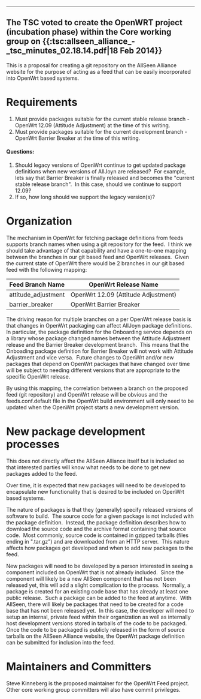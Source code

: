----

**The TSC voted to create the OpenWRT project (incubation phase) within the Core working group on {{:tsc:allseen_alliance_-_tsc_minutes_02.18.14.pdf|18 Feb 2014}}**
----

This is a proposal for creating a git repository on the AllSeen Alliance website for the purpose of acting as a feed that can be easily incorporated into OpenWrt based systems.

# Requirements

 1.  Must provide packages suitable for the current stable release branch - OpenWrt 12.09 (Attitude Adjustment) at the time of this writing.
 2.  Must provide packages suitable for the current development branch - OpenWrt Barrier Breaker at the time of this writing.

#### Questions:

 1.  Should legacy versions of OpenWrt continue to get updated package definitions when new versions of AllJoyn are released?  For example, lets say that Barrier Breaker is finally released and becomes the "current stable release branch".  In this case, should we continue to support 12.09?
 2.  If so, how long should we support the legacy version(s)?

# Organization

The mechanism in OpenWrt for fetching package definitions from feeds supports branch names when using a git repository for the feed.  I think we should take advantage of that capability and have a one-to-one mapping between the branches in our git based feed and OpenWrt releases.  Given the current state of OpenWrt there would be 2 branches in our git based feed with the following mapping:

 | Feed Branch Name    | OpenWrt Release Name                | 
 | ----------------    | --------------------                | 
 | attitude_adjustment | OpenWrt 12.09 (Attitude Adjustment) | 
 | barrier_breaker     | OpenWrt Barrier Breaker             | 

The driving reason for multiple branches on a per OpenWrt release basis is that changes in OpenWrt packaging can affect AllJoyn package definitions.  In particular, the package definition for the Onboarding service depends on a library whose package changed names between the Attitude Adjustment release and the Barrier Breaker development branch.  This means that the Onboading package definition for Barrier Breaker will not work with Attitude Adjustment and vice versa.  Future changes to OpenWrt and/or new packages that depend on OpenWrt packages that have changed over time will be subject to needing different versions that are appropriate to the specific OpenWrt release.

By using this mapping, the correlation between a branch on the proposed feed (git repository) and OpenWrt release will be obvious and the feeds.conf.default file in the OpenWrt build environment will only need to be updated when the OpenWrt project starts a new development version.


# New package development processes

This does not directly affect the AllSeen Alliance itself but is included so that interested parties will know what needs to be done to get new packages added to the feed.

Over time, it is expected that new packages will need to be developed to encapsulate new functionality that is desired to be included on OpenWrt based systems.

The nature of packages is that they (generally) specify released versions of software to build.  The source code for a given package is not included with the package definition.  Instead, the package definition describes how to download the source code and the archive format containing that source code.  Most commonly, source code is contained in gzipped tarballs (files ending in ".tar.gz") and are downloaded from an HTTP server.  This nature affects how packages get developed and when to add new packages to the feed.

New packages will need to be developed by a person interested in seeing a component included on OpenWrt that is not already included.  Since the component will likely be a new AllSeen component that has not been released yet, this will add a slight complication to the process.  Normally, a package is created for an existing code base that has already at least one public release.  Such a package can be added to the feed at anytime.  With AllSeen, there will likely be packages that need to be created for a code base that has not been released yet.  In this case, the developer will need to setup an internal, private feed within their organization as well as internally host development versions stored in tarballs of the code to be packaged.  Once the code to be packaged is publicly released in the form of source tarballs on the AllSeen Alliance website, the OpenWrt package definition can be submitted for inclusion into the feed.

# Maintainers and Committers

Steve Kinneberg is the proposed maintainer for the OpenWrt Feed project. Other core working group committers will also have commit privileges.
